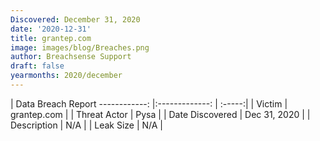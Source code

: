 ```yaml
---
Discovered: December 31, 2020
date: '2020-12-31'
title: grantep.com
image: images/blog/Breaches.png
author: Breachsense Support
draft: false
yearmonths: 2020/december
---
```



| Data Breach Report
------------:   |:-------------:    | :-----:|
| Victim    | grantep.com      | 
| Threat Actor    | Pysa      | 
| Date Discovered    | Dec 31, 2020      | 
| Description    | N/A      | 
| Leak Size    | N/A      | 

